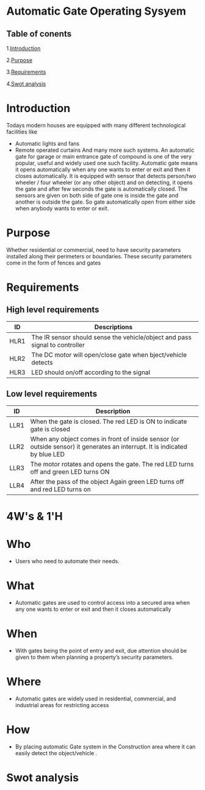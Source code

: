 # Automatic Gate Operating Sysyem
## Table of conents
1.[Introduction](#introduction)

2.[Purpose](#purpose)

3.[Requirements](#requirements)


4.[Swot analysis](#swot-analysis)






























# Introduction
Todays modern houses are equipped with many different technological facilities like
- Automatic lights and fans
- Remote operated curtains
And many more such systems. An automatic gate for garage or main entrance gate of compound is one of the very popular, useful and widely used one such facility. Automatic gate means it opens automatically when any one wants to enter or exit and then it closes automatically. It is equipped with sensor that detects person/two wheeler / four wheeler (or any other object) and on detecting, it opens the gate and after few seconds the gate is automatically closed. The sensors are given on both side of gate one is inside the gate and another is outside the gate. So gate automatically open from either side when anybody wants to enter or exit.



# Purpose

Whether residential or commercial, need to have security parameters installed along their perimeters or boundaries. These security parameters come in the form of fences and gates




# Requirements
## High level  requirements


| ID | Descriptions|
|----|-------------|
| HLR1| The IR sensor should sense the vehicle/object and pass signal to controller|
|HLR2|The DC motor will open/close gate when bject/vehicle detects|
|HLR3| LED should on/off according to the signal |



## Low level requirements

|ID| Description|
|----|------------|
|LLR1|When the gate is closed. The red LED is ON to indicate gate is closed |
|LLR2|When any object comes in front of inside sensor (or outside sensor) it generates an interrupt. It is indicated by blue LED |
|LLR3|The motor rotates and opens the gate. The red LED turns off and green LED turns ON|
|LLR4|After the pass of the object Again green LED turns off and red LED turns on|



























# 4W's & 1'H

# Who
- Users who need to automate their needs.



# What
- Automatic gates are used to control access into a secured area when any one wants to enter or exit and then it closes automatically

# When

- With gates being the point of entry and exit, due attention should be given to them when planning a property’s security parameters.

# Where  

- Automatic gates are widely used in residential, commercial, and industrial areas for restricting access

# How

- By placing automatic Gate system in the Construction area where it can easily detect the object/vehicle . 












# Swot analysis



